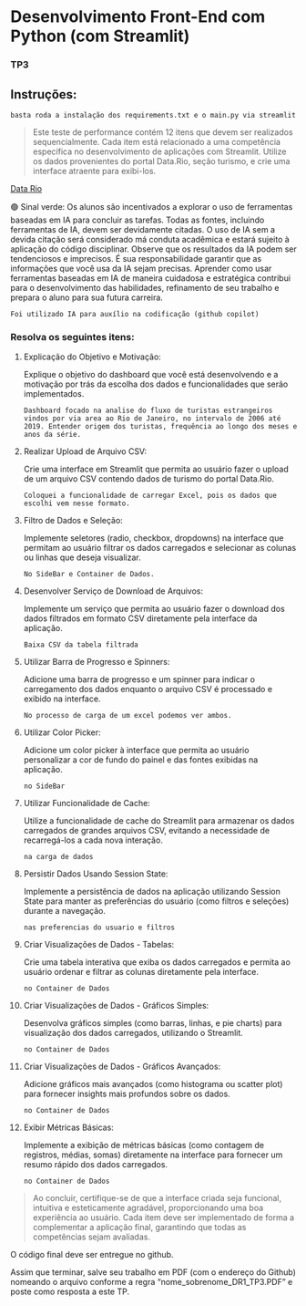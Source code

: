 # Desenvolvimento Front-End com Python (com Streamlit)
### TP3

## Instruções:

``` basta roda a instalação dos requirements.txt e o main.py via streamlit ```

> Este teste de performance contém 12 itens que devem ser realizados sequencialmente. Cada item está relacionado a uma competência específica no desenvolvimento de aplicações com Streamlit. Utilize os dados provenientes do portal Data.Rio, seção turismo, e crie uma interface atraente para exibi-los. 

[Data Rio](https://www.data.rio/search?groupIds=729990e9fbc04c6ebf81715ab438cae8)

🟢 Sinal verde: Os alunos são incentivados a explorar o uso de ferramentas baseadas em IA para concluir as tarefas. Todas as fontes, incluindo ferramentas de IA, devem ser devidamente citadas. O uso de IA sem a devida citação será considerado má conduta acadêmica e estará sujeito à aplicação do código disciplinar. Observe que os resultados da IA podem ser tendenciosos e imprecisos. É sua responsabilidade garantir que as informações que você usa da IA sejam precisas. Aprender como usar ferramentas baseadas em IA de maneira cuidadosa e estratégica contribui para o desenvolvimento das habilidades, refinamento de seu trabalho e prepara o aluno para sua futura carreira.

``` Foi utilizado IA para auxílio na codificação (github copilot) ```

### Resolva os seguintes itens: 

1. Explicação do Objetivo e Motivação:

    Explique o objetivo do dashboard que você está desenvolvendo e a motivação por trás da escolha dos dados e funcionalidades que serão implementados.

    ```Dashboard focado na analise do fluxo de turistas estrangeiros vindos por via area ao Rio de Janeiro, no intervalo de 2006 até 2019. Entender origem dos turistas, frequência ao longo dos meses e anos da série.```

2. Realizar Upload de Arquivo CSV:

    Crie uma interface em Streamlit que permita ao usuário fazer o upload de um arquivo CSV contendo dados de turismo do portal Data.Rio.
    
    ```Coloquei a funcionalidade de carregar Excel, pois os dados que escolhi vem nesse formato.```
 
3. Filtro de Dados e Seleção:

    Implemente seletores (radio, checkbox, dropdowns) na interface que permitam ao usuário filtrar os dados carregados e selecionar as colunas ou linhas que deseja visualizar.

    ```No SideBar e Container de Dados.```


4. Desenvolver Serviço de Download de Arquivos:

    Implemente um serviço que permita ao usuário fazer o download dos dados filtrados em formato CSV diretamente pela interface da aplicação.

    ``` Baixa CSV da tabela filtrada ```


5. Utilizar Barra de Progresso e Spinners:

    Adicione uma barra de progresso e um spinner para indicar o carregamento dos dados enquanto o arquivo CSV é processado e exibido na interface.

    ```No processo de carga de um excel podemos ver ambos.```

6. Utilizar Color Picker:

    Adicione um color picker à interface que permita ao usuário personalizar a cor de fundo do painel e das fontes exibidas na aplicação.

    ``` no SideBar ```

7. Utilizar Funcionalidade de Cache:

    Utilize a funcionalidade de cache do Streamlit para armazenar os dados carregados de grandes arquivos CSV, evitando a necessidade de recarregá-los a cada nova interação.

    ``` na carga de dados ```

8. Persistir Dados Usando Session State:

    Implemente a persistência de dados na aplicação utilizando Session State para manter as preferências do usuário (como filtros e seleções) durante a navegação.

    ``` nas preferencias do usuario e filtros ```


9. Criar Visualizações de Dados - Tabelas:

    Crie uma tabela interativa que exiba os dados carregados e permita ao usuário ordenar e filtrar as colunas diretamente pela interface.

    ``` no Container de Dados ```
 

10. Criar Visualizações de Dados - Gráficos Simples:

    Desenvolva gráficos simples (como barras, linhas, e pie charts) para visualização dos dados carregados, utilizando o Streamlit.

    ``` no Container de Dados ```


11. Criar Visualizações de Dados - Gráficos Avançados:

    Adicione gráficos mais avançados (como histograma ou scatter plot) para fornecer insights mais profundos sobre os dados.

    ``` no Container de Dados ```

12. Exibir Métricas Básicas:

    Implemente a exibição de métricas básicas (como contagem de registros, médias, somas) diretamente na interface para fornecer um resumo rápido dos dados carregados.

    ``` no Container de Dados ```

> Ao concluir, certifique-se de que a interface criada seja funcional, intuitiva e esteticamente agradável, proporcionando uma boa experiência ao usuário. Cada item deve ser implementado de forma a complementar a aplicação final, garantindo que todas as competências sejam avaliadas.

O código final deve ser entregue no github.

Assim que terminar, salve seu trabalho em PDF (com o endereço do Github) nomeando o arquivo conforme a regra “nome_sobrenome_DR1_TP3.PDF” e poste como resposta a este TP.